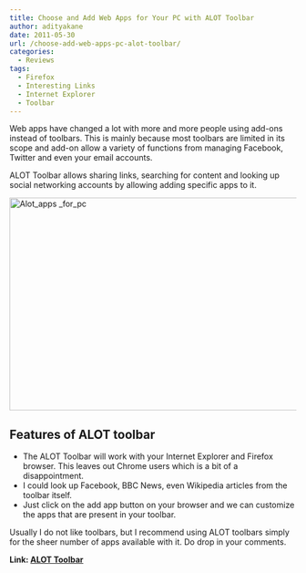 ```yaml
---
title: Choose and Add Web Apps for Your PC with ALOT Toolbar
author: adityakane
date: 2011-05-30
url: /choose-add-web-apps-pc-alot-toolbar/
categories:
  - Reviews
tags:
  - Firefox
  - Interesting Links
  - Internet Explorer
  - Toolbar
---
```

Web apps have changed a lot with more and more people using add-ons instead of toolbars. This is mainly because most toolbars are limited in its scope and add-on allow a variety of functions from managing Facebook, Twitter and even your email accounts.

ALOT Toolbar allows sharing links, searching for content and looking up social networking accounts by allowing adding specific apps to it.

[<img style="background-image: none; padding-left: 0px; padding-right: 0px; display: inline; padding-top: 0px; border: 0px;" title="Alot_apps _for_pc" src="http://cdn.devilsworkshop.org/files/2011/05/Alot_apps-_for_pc_thumb.png" border="0" alt="Alot_apps _for_pc" width="580" height="373" />][1]

## Features of ALOT toolbar

  * The ALOT Toolbar will work with your Internet Explorer and Firefox browser. This leaves out Chrome users which is a bit of a disappointment.
  * I could look up Facebook, BBC News, even Wikipedia articles from the toolbar itself.
  * Just click on the add app button on your browser and we can customize the apps that are present in your toolbar.

Usually I do not like toolbars, but I recommend using ALOT toolbars simply for the sheer number of apps available with it. Do drop in your comments.

**Link: <a href="http://alot.com/" onclick="_gaq.push(['_trackEvent', 'outbound-article', 'http://alot.com/', 'ALOT Toolbar']);" >ALOT Toolbar</a>**

 [1]: http://cdn.devilsworkshop.org/files/2011/05/Alot_apps-_for_pc.png
